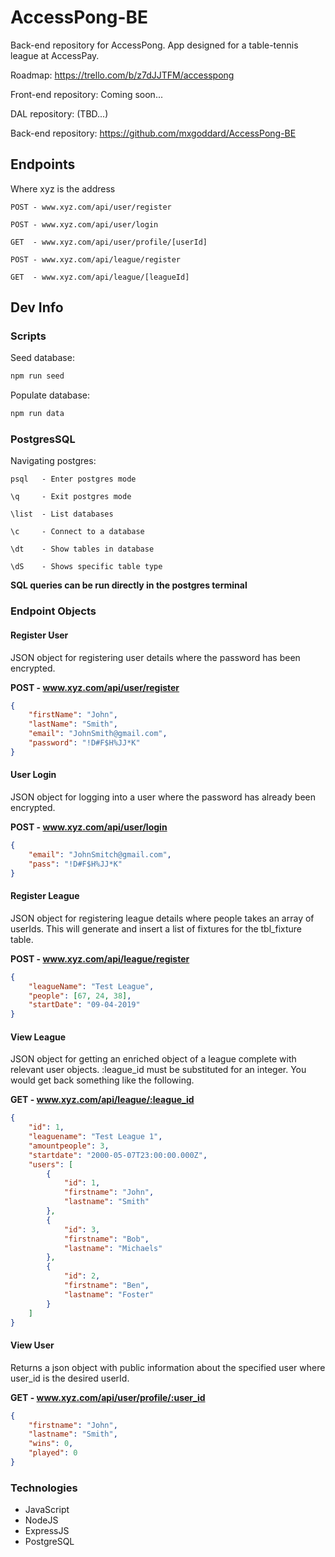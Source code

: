 # AccessPong-BE

Back-end repository for AccessPong. App designed for a table-tennis league at AccessPay.

Roadmap: https://trello.com/b/z7dJJTFM/accesspong

Front-end repository: Coming soon...

DAL repository: (TBD...)

Back-end repository: https://github.com/mxgoddard/AccessPong-BE

## Endpoints

Where xyz is the address

```
POST - www.xyz.com/api/user/register

POST - www.xyz.com/api/user/login

GET  - www.xyz.com/api/user/profile/[userId]

POST - www.xyz.com/api/league/register

GET  - www.xyz.com/api/league/[leagueId]

```

## Dev Info

### Scripts

Seed database:

```js
npm run seed
```

Populate database:

```js
npm run data
```


### PostgresSQL

Navigating postgres:

```
psql   - Enter postgres mode

\q     - Exit postgres mode

\list  - List databases

\c     - Connect to a database

\dt    - Show tables in database

\dS    - Shows specific table type
```

**SQL queries can be run directly in the postgres terminal**


### Endpoint Objects

#### Register User

JSON object for registering user details where the password has been encrypted.

**POST - www.xyz.com/api/user/register**

```json
{
	"firstName": "John",
	"lastName": "Smith",
	"email": "JohnSmith@gmail.com",
	"password": "!D#F$H%JJ*K"
}
```


#### User Login

JSON object for logging into a user where the password has already been encrypted.

**POST - www.xyz.com/api/user/login**

```json
{
	"email": "JohnSmitch@gmail.com",
	"pass": "!D#F$H%JJ*K"
}
```


#### Register League

JSON object for registering league details where people takes an array of userIds. This will generate and insert a list of fixtures for the tbl_fixture table.

**POST - www.xyz.com/api/league/register**

```json
{
	"leagueName": "Test League",
	"people": [67, 24, 38],
	"startDate": "09-04-2019"
}
```


#### View League

JSON object for getting an enriched object of a league complete with relevant user objects. :league_id must be substituted for an integer. You would get back something like the following.

**GET - www.xyz.com/api/league/:league_id**

```json
{
    "id": 1,
    "leaguename": "Test League 1",
    "amountpeople": 3,
    "startdate": "2000-05-07T23:00:00.000Z",
    "users": [
        {
            "id": 1,
            "firstname": "John",
            "lastname": "Smith"
        },
        {
            "id": 3,
            "firstname": "Bob",
            "lastname": "Michaels"
        },
        {
            "id": 2,
            "firstname": "Ben",
            "lastname": "Foster"
        }
    ]
}
```


#### View User

Returns a json object with public information about the specified user where user_id is the desired userId.

**GET - www.xyz.com/api/user/profile/:user_id**

```json
{
    "firstname": "John",
    "lastname": "Smith",
    "wins": 0,
    "played": 0
}
```


### Technologies

* JavaScript
* NodeJS
* ExpressJS
* PostgreSQL